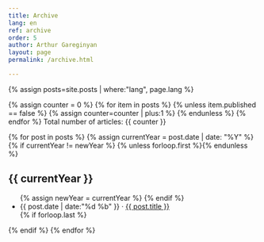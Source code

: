 ```yaml
---
title: Archive
lang: en
ref: archive
order: 5
author: Arthur Gareginyan
layout: page
permalink: /archive.html

---
```


{% assign posts=site.posts | where:"lang", page.lang %}

{% assign counter = 0 %}
{% for item in posts %}
	{% unless item.published == false %}
		{% assign counter=counter | plus:1 %}
	{% endunless %}
{% endfor %}
Total number of articles: {{ counter }}

<section class="archive-post-list">
	{% for post in posts %}
		{% assign currentYear = post.date | date: "%Y" %}
		{% if currentYear != newYear %}
			{% unless forloop.first %}</ul>{% endunless %}
			<a name="{{ currentYear }}" class="year">
				<h1>{{ currentYear }}</h1>
			</a>
			<ul>
			{% assign newYear = currentYear %}
		{% endif %}
       <li>
       	<time>{{ post.date | date:"%d %b" }}</time>
       	&middot;
       	<a href="{{ post.url }}">{{ post.title }}</a>
       </li>
       {% if forloop.last %}</ul>{% endif %}
	{% endfor %}
</section>
